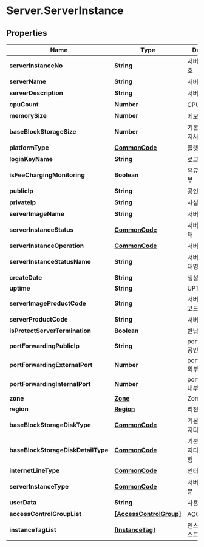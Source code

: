 # Server.ServerInstance

## Properties
Name | Type | Description | Notes
------------ | ------------- | ------------- | -------------
**serverInstanceNo** | **String** | 서버인스턴스번호 | [optional] 
**serverName** | **String** | 서버명 | [optional] 
**serverDescription** | **String** | 서버설명 | [optional] 
**cpuCount** | **Number** | CPU수 | [optional] 
**memorySize** | **Number** | 메모리사이즈 | [optional] 
**baseBlockStorageSize** | **Number** | 기본블럭스토리지사이즈 | [optional] 
**platformType** | [**CommonCode**](CommonCode.md) | 플랫폼구분 | [optional] 
**loginKeyName** | **String** | 로그인키명 | [optional] 
**isFeeChargingMonitoring** | **Boolean** | 유료모니터링여부 | [optional] 
**publicIp** | **String** | 공인IP | [optional] 
**privateIp** | **String** | 사설IP | [optional] 
**serverImageName** | **String** | 서버이미지명 | [optional] 
**serverInstanceStatus** | [**CommonCode**](CommonCode.md) | 서버인스턴스상태 | [optional] 
**serverInstanceOperation** | [**CommonCode**](CommonCode.md) | 서버인스턴스OP | [optional] 
**serverInstanceStatusName** | **String** | 서버인스턴스상태명 | [optional] 
**createDate** | **String** | 생성일자 | [optional] 
**uptime** | **String** | UPTIME | [optional] 
**serverImageProductCode** | **String** | 서버이미지상품코드 | [optional] 
**serverProductCode** | **String** | 서버상품코드 | [optional] 
**isProtectServerTermination** | **Boolean** | 반납보호여부 | [optional] 
**portForwardingPublicIp** | **String** | portForwarding 공인 Ip | [optional] 
**portForwardingExternalPort** | **Number** | portForwarding 외부 포트 | [optional] 
**portForwardingInternalPort** | **Number** | portForwarding 내부 포트 | [optional] 
**zone** | [**Zone**](Zone.md) | Zone | [optional] 
**region** | [**Region**](Region.md) | 리전 | [optional] 
**baseBlockStorageDiskType** | [**CommonCode**](CommonCode.md) | 기본블록스토리지디스크유형 | [optional] 
**baseBlockStorageDiskDetailType** | [**CommonCode**](CommonCode.md) | 기본블록스토리지디스크상세유형 | [optional] 
**internetLineType** | [**CommonCode**](CommonCode.md) | 인터넷라인구분 | [optional] 
**serverInstanceType** | [**CommonCode**](CommonCode.md) | 서버인스턴스구분 | [optional] 
**userData** | **String** | 사용자데이타 | [optional] 
**accessControlGroupList** | [**[AccessControlGroup]**](AccessControlGroup.md) | ACG리스트 | [optional] 
**instanceTagList** | [**[InstanceTag]**](InstanceTag.md) | 인스턴스태그리스트 | [optional] 


